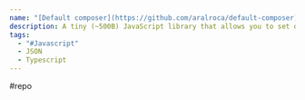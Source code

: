 ```yaml
---
name: "[Default composer](https://github.com/aralroca/default-composer)"
description: A tiny (~500B) JavaScript library that allows you to set default values for nested objects
tags:
  - "#Javascript"
  - JSON
  - Typescript
---
```

#repo